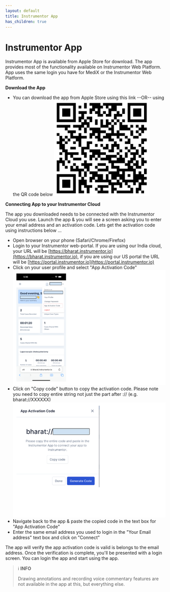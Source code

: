 ```yaml
---
layout: default
title: Instrumentor App
has_children: true
---
```


# Instrumentor App

Instrumentor App is available from Apple Store for download. The app provides most of the functionality available on Instrumentor Web Platform. App uses the same login you have for MediX or the Instrumentor Web Platform.

**Download the App**

- You can download the app from Apple Store using this link --OR-- using the QR code below
  <img src="/assets/images/app/instrumentor%20iOS%20qr%20code.png" alt="Instrumentor App QR Code" width="300">

**Connecting App to your Instrumentor Cloud**

The app you downloaded needs to be connected with the Instrumentor Cloud you use. Launch the app & you will see a screen asking you to enter your email address and an activation code. Lets get the activation code using instructions below ...

- Open browser on your phone (Safari/Chrome/Firefox)
- Login to your Instrumentor web-portal. If you are using our India cloud, your URL will be [https://bharat.instrumentor.io](https://bharat.instrumentor.io), if you are using our US portal the URL will be [https://portal.instrumentor.io](https://portal.instrumentor.io)
- Click on your user profile and select "App Activation Code"
  <img src="/assets/images/app/App%20Activation%201.png" alt="App Activation 1" width="500">
- Click on "Copy code" button to copy the activation code. Please note you need to copy entire string not just the part after :// (e.g. bharat://XXXXXX)
  ![App Activation 2](/assets/images/app/App%20Activation%202.png)
- Navigate back to the app & paste the copied code in the text box for "App Activation Code"
- Enter the same email address you used to login in the "Your Email address" text box and click on "Connect"

The app will verify the app activation code is valid is belongs to the email address. Once the verification is complete, you'll be presented with a login screen. You can login the app and start using the app.

> :information_source: **INFO**
>
> Drawing annotations and recording voice commentary features are not available in the app at this, but everything else.

